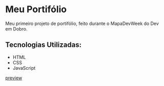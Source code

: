 # Meu Portifólio

Meu primeiro projeto de portifólio, feito durante o MapaDevWeek do Dev em Dobro.

## Tecnologias Utilizadas:

- HTML
- CSS
- JavaScript

[preview](./.portifolio-ana/portifolio.gif)
